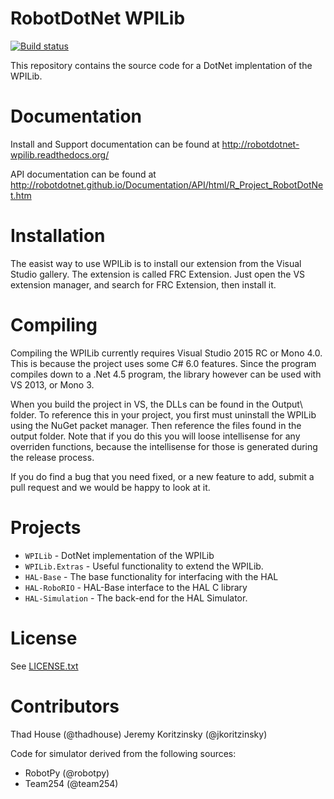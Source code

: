 # RobotDotNet WPILib
[![Build status](https://ci.appveyor.com/api/projects/status/owip0u906jj6j574/branch/master?svg=true)](https://ci.appveyor.com/project/robotdotnet-admin/robotdotnet-wpilib/branch/master)

This repository contains the source code for a DotNet implentation of the WPILib. 

Documentation
=============

Install and Support documentation can be found at http://robotdotnet-wpilib.readthedocs.org/

API documentation can be found at http://robotdotnet.github.io/Documentation/API/html/R_Project_RobotDotNet.htm

Installation
============

The easist way to use WPILib is to install our extension from the Visual Studio gallery. The extension is called FRC Extension. Just open the VS extension manager, and search for FRC Extension, then install it.

Compiling
=========

Compiling the WPILib currently requires Visual Studio 2015 RC or Mono 4.0. This is because the project uses some C# 6.0 features. Since the program compiles down to a .Net 4.5 program, the library however can be used with VS 2013, or Mono 3.

When you build the project in VS, the DLLs can be found in the Output\ folder. To reference this in your project, you first must uninstall the WPILib using the NuGet packet manager. Then reference the files found in the output folder. Note that if you do this you will loose intellisense for any overriden functions, because the intellisense for those is generated during the release process.

If you do find a bug that you need fixed, or a new feature to add, submit a pull request and we would be happy to look at it.

Projects
========
* `WPILib` - DotNet implementation of the WPILib
* `WPILib.Extras` - Useful functionality to extend the WPILib.
* `HAL-Base` - The base functionality for interfacing with the HAL
* `HAL-RoboRIO` - HAL-Base interface to the HAL C library
* `HAL-Simulation` - The back-end for the HAL Simulator.

License
=======
See [LICENSE.txt](LICENSE.txt)

Contributors
============

Thad House (@thadhouse)
Jeremy Koritzinsky (@jkoritzinsky)

Code for simulator derived from the following sources:
* RobotPy (@robotpy)
* Team254 (@team254)
